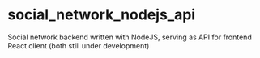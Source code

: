 # social_network_nodejs_api
Social network backend written with NodeJS, serving as API for frontend React client (both still under development)  
